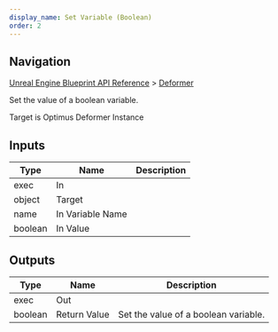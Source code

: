```yaml
---
display_name: Set Variable (Boolean)
order: 2
---
```

## Navigation

[Unreal Engine Blueprint API Reference](https://dev.epicgames.com/documentation/en-us/unreal-engine/BlueprintAPI) > [Deformer](https://dev.epicgames.com/documentation/en-us/unreal-engine/BlueprintAPI/Deformer)

Set the value of a boolean variable.

Target is Optimus Deformer Instance

## Inputs

| Type | Name | Description |
| --- | --- | --- |
| exec | In |  |
| object | Target |  |
| name | In Variable Name |  |
| boolean | In Value |  |

## Outputs

| Type | Name | Description |
| --- | --- | --- |
| exec | Out |  |
| boolean | Return Value | Set the value of a boolean variable. |
